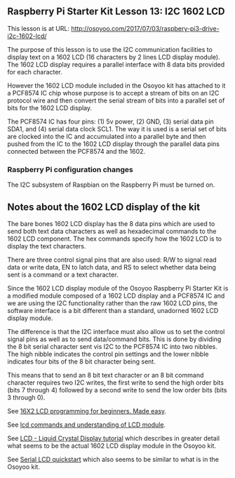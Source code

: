 ## Raspberry Pi Starter Kit Lesson 13: I2C 1602 LCD

This lesson is at URL: http://osoyoo.com/2017/07/03/raspbery-pi3-drive-i2c-1602-lcd/

The purpose of this lesson is to use the I2C communication facilities to display text on
a 1602 LCD (16 characters by 2 lines LCD display module). The 1602 LCD display requires
a parallel interface with 8 data bits provided for each character.

However the 1602 LCD module included in the Osoyoo kit has attached to it a PCF8574 IC
chip whose purpose is to accept a stream of bits on an I2C protocol wire and then convert
the serial stream of bits into a parallel set of bits for the 1602 LCD display.

The PCF8574 IC has four pins: (1) 5v power, (2) GND, (3) serial data pin SDA1, and (4)
serial data clock SCL1. The way it is used is a serial set of bits are clocked into the
IC and accumulated into a parallel byte and then pushed from the IC to the 1602 LCD display
through the parallel data pins connected between the PCF8574 and the 1602.

### Raspberry Pi configuration changes

The I2C subsystem of Raspbian on the Raspberry Pi must be turned on.

## Notes about the 1602 LCD display of the kit

The bare bones 1602 LCD display has the 8 data pins which are used to send both text
data characters as well as hexadecimal commands to the 1602 LCD component. The hex
commands specify how the 1602 LCD is to display the text characters.

There are three control signal pins that are also used: R/W to signal read data
or write data, EN to latch data, and RS to select whether data being sent is a
command or a text character.

Since the 1602 LCD display module of the Osoyoo Raspberry Pi Starter Kit is a modified
module composed of a 1602 LCD display and a PCF8574 IC and we are using the I2C functionality
rather than the raw 1602 LCD pins, the software interface is a bit different than a
standard, unadorned 1602 LCD display module.

The difference is that the I2C interface must also allow us to set the control signal pins
as well as to send data/command bits. This is done by dividing the 8 bit serial character
sent vis I2C to the PCF8574 IC into two nibbles. The high nibble indicates the control pin
settings and the lower nibble indicates four bits of the 8 bit character being sent.

This means that to send an 8 bit text character or an 8 bit command character requires two
I2C writes, the first write to send the high order bits (bits 7 through 4) followed by a
second write to send the low order bits (bits 3 through 0).

See [16X2 LCD programming for beginners. Made easy](https://embeddedlifehelp.blogspot.com/2012/03/16x2-lcd-programming-for-beginners-made.html).

See [lcd commands and understanding of LCD module](http://www.firmcodes.com/microcontrollers/8051-3/interfacing-lcd-with-8051/lcd-commands-and-understanding-of-lcd/).

See [LCD - Liquid Crystal Display tutorial](http://www.microcontrollerboard.com/lcd.html) which describes 
in greater detail what seems to be the actual 1602 LCD display module in the Osoyoo kit.

See [Serial LCD quickstart](https://www.sparkfun.com/tutorials/246) which also seems to be similar to what is in the Osoyoo kit.
